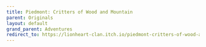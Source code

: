 ```yaml
---
title: Piedmont: Critters of Wood and Mountain
parent: Originals
layout: default
grand_parent: Adventures
redirect_to: https://lionheart-clan.itch.io/piedmont-critters-of-wood-and-mountain
---
```

